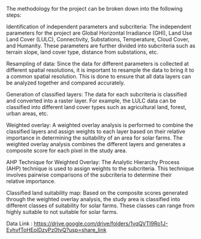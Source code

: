 The methodology for the project can be broken down into the following steps:

Identification of independent parameters and subcriteria: The independent parameters for the project are Global Horizontal Irradiance (GHI), Land Use Land Cover (LULC), Connectivity, Substations, Temperature, Cloud Cover, and Humanity. These parameters are further divided into subcriteria such as terrain slope, land cover type, distance from substations, etc.

Resampling of data: Since the data for different parameters is collected at different spatial resolutions, it is important to resample the data to bring it to a common spatial resolution. This is done to ensure that all data layers can be analyzed together and compared accurately.

Generation of classified layers: The data for each subcriteria is classified and converted into a raster layer. For example, the LULC data can be classified into different land cover types such as agricultural land, forest, urban areas, etc.

Weighted overlay: A weighted overlay analysis is performed to combine the classified layers and assign weights to each layer based on their relative importance in determining the suitability of an area for solar farms. The weighted overlay analysis combines the different layers and generates a composite score for each pixel in the study area.

AHP Technique for Weighted Overlay: The Analytic Hierarchy Process (AHP) technique is used to assign weights to the subcriteria. This technique involves pairwise comparisons of the subcriteria to determine their relative importance.

Classified land suitability map: Based on the composite scores generated through the weighted overlay analysis, the study area is classified into different classes of suitability for solar farms. These classes can range from highly suitable to not suitable for solar farms.


Data Link : https://drive.google.com/drive/folders/1vqQVTI9Ro1J-EvhvfToHEoIDzyPz0tvQ?usp=share_link
